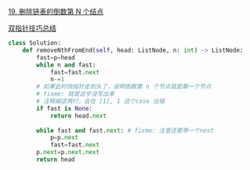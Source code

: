 [19. 删除链表的倒数第 N 个结点](https://leetcode-cn.com/problems/remove-nth-node-from-end-of-list/)

[双指针技巧总结](https://labuladong.github.io/algo/%E7%AE%97%E6%B3%95%E6%80%9D%E7%BB%B4%E7%B3%BB%E5%88%97/%E5%8F%8C%E6%8C%87%E9%92%88%E6%8A%80%E5%B7%A7.html)

```python
class Solution:
    def removeNthFromEnd(self, head: ListNode, n: int) -> ListNode:
        fast=p=head
        while n and fast:
            fast=fast.next
            n-=1
        # 如果此时快指针走到头了，说明倒数第 n 个节点就是第一个节点
        # fixme: 就是这步没写出来
        # 注释掉这两行，会在 [1], 1 这个case 出错
        if fast is None:
            return head.next
            
        while fast and fast.next: # fixme: 注意还要带一个next
            p=p.next
            fast=fast.next
        p.next=p.next.next
        return head
```